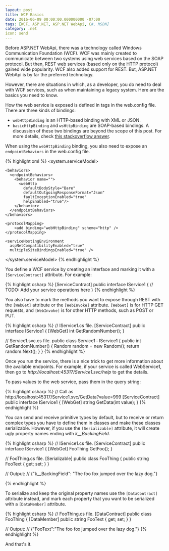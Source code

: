 ```yaml
---
layout: post
title: WCF Basics
date: 2016-06-09 00:00:00.000000000 -07:00
tags: [WCF, ASP.NET, ASP.NET WebApi, C#, MSDN]
category: .net
icon: send
---
```


Before ASP.NET WebApi, there was a technology called Windows Communication Foundation (WCF). WCF was mainly created to communicate between two systems using web services based on the SOAP protocol. But then, REST web services (based only on the HTTP protocol) gained wide popularity. WCF also added support for REST. But, ASP.NET WebApi is by far the preferred technology.

However, there are situations in which, as a developer, you do need to deal with WCF services, such as when maintaining a legacy system. Here are the basics you need to know.
 
How the web service is exposed is defined in <binding> tags in the web.config file. There are three kinds of bindings:

- `webHttpBinding` is an HTTP-based binding with XML or JSON.
- `basicHttpBinding` and `wsHttpBinding` are SOAP-based bindings. A discussion of these two bindings are beyond the scope of this post. For more details, check [this stackoverflow answer][basichttpbinding-vs-wshttpbinding].
 
When using the `webHttpBinding` binding, you also need to expose an `endpointBehaviors` in the web.config file.

{% highlight xml %}
<configuration>
  <system.serviceModel>

    <behaviors>
      <endpointBehaviors>
        <behavior name="">
          <webHttp
            defaultBodyStyle="Bare"
            defaultOutgoingResponseFormat="Json"
            faultExceptionEnabled="true"
            helpEnabled="true"/>
        </behavior>
      </endpointBehaviors>
    </behaviors>

    <protocolMapping>
        <add binding="webHttpBinding" scheme="http" />
    </protocolMapping>

    <serviceHostingEnvironment
      aspNetCompatibilityEnabled="true"
      multipleSiteBindingsEnabled="true" />
  </system.serviceModel>
</configuration>
{% endhighlight %}
 
You define a WCF service by creating an interface and marking it with a `[ServiceContract]` attribute. For example:
 
{% highlight csharp %}
[ServiceContract]
public interface IService1
{
    // TODO: Add your service operations here
}
{% endhighlight %}
 
You also have to mark the methods you want to expose through REST with the `[WebGet]` attribute or the `[WebInvoke]` attribute. `[WebGet]` is for HTTP GET requests, and `[WebInvoke]` is for other HTTP methods, such as POST or PUT.
 
{% highlight csharp %}
// IService1.cs file.
[ServiceContract]
public interface IService1
{
    [WebGet]
    int GetRandomNumber();
}

// Service1.svc.cs file.
public class Service1 : IService1
{
    public int GetRandomNumber()
    {
        Random random = new Random();
        return random.Next();
    }
}
{% endhighlight %}
 
Once you run the service, there is a nice trick to get more information about the available endpoints. For example, if your service is called WebService1, then go to *http://localhost:45317/Service1.svc/help* to get the details.
 
To pass values to the web service, pass them in the query string:
 
 
{% highlight csharp %}
// Call as http://localhost:45317/Service1.svc/GetData?value=999
[ServiceContract]
public interface IService1
{
    [WebGet]
    string GetData(int value);
}
{% endhighlight %}


You can send and receive primitive types by default, but to receive or return complex types you have to define them in classes and make these classes serializable. However, if you use the `[Serializable]` attribute, it will create ugly property names ending with *k__BackingField*. 


{% highlight csharp %}
// IService1.cs file.
[ServiceContract]
public interface IService1
{
    [WebGet]
    FooThing GetFoo();
}

// FooThing.cs file.
[Serializable]
public class FooThing
{
    public string FooText { get; set; }
}

// Output:
// {"<FooText>k__BackingField": "The foo fox jumped over the lazy dog."}

{% endhighlight %}


To serialize and keep the original property names use the `[DataContract]` attribute instead, and mark each property that you want to be serialized with a `[DataMember]` attribute.


{% highlight csharp %}
// FooThing.cs file.
[DataContract]
public class FooThing
{
    [DataMember]
    public string FooText { get; set; }
}

// Output:
// {"FooText":"The foo fox jumped over the lazy dog."}
{% endhighlight %}

 
And that's it.

[basichttpbinding-vs-wshttpbinding]: http://stackoverflow.com/questions/2650785/basichttpbinding-vs-wshttpbinding-vs-webhttpbinding


